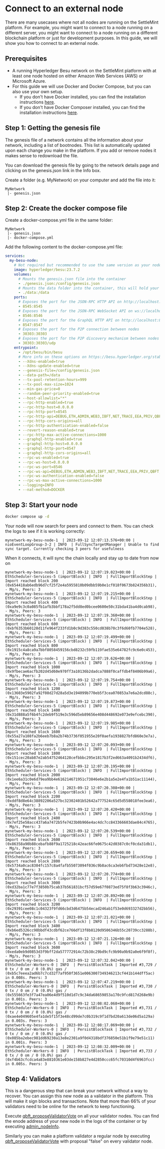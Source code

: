 # Connect to an external node

There are many usecases where not all nodes are running on the SettleMint platform. For example, you might want to connect to a node running on a different server, you might want to connect to a node running on a different blockchain platform or just for development purposes. In this guide, we will show you how to connect to an external node.

## Prerequisites

- A running Hyperledger Besu network on the SettleMint platform with at least one node hosted on either Amazon Web Services (AWS) or Microsoft Azure.
- For this guide we will use Docker and Docker Compose, but you can also use your own setup.
  - If you don't have Docker installed, you can find the installation instructions [here](https://docs.docker.com/get-docker/).
  - If you don't have Docker Composer installed, you can find the installation instructions [here](https://docs.docker.com/compose/install/).

## Step 1: Getting the genesis file

The genesis file of a network contains all the information about your network, including a list of bootnodes. This list is automatically updated upon each change you make in the platform. If you add or remove nodes it makes sense to redownload the file.

You can download the genesis file by going to the network details page and clicking on the genesis.json link in the Info box.

Create a folder (e.g. MyNetwork) on your computer and add the file into it:

```
MyNetwork
 |- genesis.json
```

## Step 2: Create the docker compose file

Create a docker-compose.yml file in the same folder:

```
MyNetwork
 |- genesis.json
 |- docker-compose.yml
```

Add the following content to the docker-compose.yml file:

```yaml
services:
  my-besu-node:
    # Not required but recommended to use the same version as your nodes on the platform
    image: hyperledger/besu:23.7.2
    volumes:
      # Mounts the genesis.json file into the container
      - ./genesis.json:/config/genesis.json
      # Mounts the data folder into the container, this will hold your actual blockchain data
      - ./data:/data
    ports:
      # Exposes the port for the JSON-RPC HTTP API on http://localhost:8454
      - 8545:8545
      # Exposes the port for the JSON-RPC WebSocket API on ws://localhost:8546
      - 8546:8546
      # Exposes the port for the GraphQL HTTP API on http://localhost:8547
      - 8547:8547
      # Exposes the port for the P2P connection between nodes
      - 30303:30303
      # Exposes the port for the P2P discovery mechanism between nodes
      - 30303:30303/udp
    entrypoint:
      - /opt/besu/bin/besu
      # More info on these options on https://besu.hyperledger.org/stable/public-networks/reference/cli/options
      - --Xdns-enabled=true
      - --Xdns-update-enabled=true
      - --genesis-file=/config/genesis.json
      - --data-path=/data
      - --tx-pool-retention-hours=999
      - --tx-pool-max-size=1024
      - --min-gas-price=0
      - --random-peer-priority-enabled=true
      - --host-allowlist="*"
      - --rpc-http-enabled=true
      - --rpc-http-host=0.0.0.0
      - --rpc-http-port=8545
      - --rpc-http-api=DEBUG,ETH,ADMIN,WEB3,IBFT,NET,TRACE,EEA,PRIV,QBFT,PERM,TXPOOL,PLUGINS
      - --rpc-http-cors-origins=all
      - --rpc-http-authentication-enabled=false
      - --revert-reason-enabled=true
      - --rpc-http-max-active-connections=1000
      - --graphql-http-enabled=true
      - --graphql-http-host=0.0.0.0
      - --graphql-http-port=8547
      - --graphql-http-cors-origins=all
      - --rpc-ws-enabled=true
      - --rpc-ws-host=0.0.0.0
      - --rpc-ws-port=8546
      - --rpc-ws-api=DEBUG,ETH,ADMIN,WEB3,IBFT,NET,TRACE,EEA,PRIV,QBFT,PERM,TXPOOL,PLUGINS
      - --rpc-ws-authentication-enabled=false
      - --rpc-ws-max-active-connections=1000
      - --logging=INFO
      - --nat-method=DOCKER
```

## Step 3: Start your node

```bash
docker compose up -d
```

Your node will now search for peers and connect to them. You can check the logs to see if it is working correctly:

```
mynetwork-my-besu-node-1  | 2023-09-12 12:07:13.576+00:00 | nioEventLoopGroup-3-2 | INFO  | FullSyncTargetManager | Unable to find sync target. Currently checking 3 peers for usefulness
```

When it connects, it will sync the chain locally and stay up to date from now on

```
mynetwork-my-besu-node-1  | 2023-09-12 12:07:19.023+00:00 | EthScheduler-Services-5 (importBlock) | INFO  | FullImportBlockStep | Import reached block 200 (0x654418ab6edb96d7cf25f2e4a5955810b09dbb59b0e1cf018f0673b824356b31), - Mg/s, Peers: 3
mynetwork-my-besu-node-1  | 2023-09-12 12:07:19.215+00:00 | EthScheduler-Services-5 (importBlock) | INFO  | FullImportBlockStep | Import reached block 400 (0xa9e9c3c0a085fb1afb3bbf178a2f5dd8ed0bcee0600e50c31bda41ba4d0cab98), - Mg/s, Peers: 3
mynetwork-my-besu-node-1  | 2023-09-12 12:07:19.360+00:00 | EthScheduler-Services-5 (importBlock) | INFO  | FullImportBlockStep | Import reached block 600 (0xbf6353b60120d11fe964f233fd1b0c9d383c550cd038b70c3f6d60fb7704e528), - Mg/s, Peers: 3
mynetwork-my-besu-node-1  | 2023-09-12 12:07:19.499+00:00 | EthScheduler-Services-5 (importBlock) | INFO  | FullImportBlockStep | Import reached block 800 (0x1915c4a8ca9a7bbf8058459156cbd8232c59fb119fae535e64782fc9c6e0c453), - Mg/s, Peers: 3
mynetwork-my-besu-node-1  | 2023-09-12 12:07:19.626+00:00 | EthScheduler-Services-5 (importBlock) | INFO  | FullImportBlockStep | Import reached block 1000 (0x9fbecae6acfb202d45d60e970ff3a10136b2dadca7888f0caffdb4f8406b99a6), - Mg/s, Peers: 3
mynetwork-my-besu-node-1  | 2023-09-12 12:07:19.754+00:00 | EthScheduler-Services-5 (importBlock) | INFO  | FullImportBlockStep | Import reached block 1200 (0x13603e5902fa92f08d27d28a5d3e194099b770eb5f3cea070853a7e6a2dcd88c), - Mg/s, Peers: 3
mynetwork-my-besu-node-1  | 2023-09-12 12:07:19.873+00:00 | EthScheduler-Services-5 (importBlock) | INFO  | FullImportBlockStep | Import reached block 1400 (0x31d888a5f6b4fc2deb9f519e3c596d5eb89656e408d448692e073e9efcebc390), - Mg/s, Peers: 3
mynetwork-my-besu-node-1  | 2023-09-12 12:07:19.985+00:00 | EthScheduler-Services-5 (importBlock) | INFO  | FullImportBlockStep | Import reached block 1600 (0x55a27a108fa2b6eeb7b8a2b74b3736f051955e20f0aefa1938827bfd860e3e7a), - Mg/s, Peers: 3
mynetwork-my-besu-node-1  | 2023-09-12 12:07:20.093+00:00 | EthScheduler-Services-5 (importBlock) | INFO  | FullImportBlockStep | Import reached block 1800 (0x151cec20ab87e2ab54752464128cefbbbc295e1817b3f2ed663a4091b2434df6), - Mg/s, Peers: 3
mynetwork-my-besu-node-1  | 2023-09-12 12:07:20.195+00:00 | EthScheduler-Services-5 (importBlock) | INFO  | FullImportBlockStep | Import reached block 2000 (0x1ee6a31c0e6d79ea9bb4e616214671951c73846e6e2b1a5e2e4fa1b51ac11144), - Mg/s, Peers: 3
mynetwork-my-besu-node-1  | 2023-09-12 12:07:20.308+00:00 | EthScheduler-Services-5 (importBlock) | INFO  | FullImportBlockStep | Import reached block 2200 (0xddf8d8e64c38892206a527bc32302401b52642a777524c65d5d558018fee3ea6), - Mg/s, Peers: 3
mynetwork-my-besu-node-1  | 2023-09-12 12:07:20.420+00:00 | EthScheduler-Services-5 (importBlock) | INFO  | FullImportBlockStep | Import reached block 2400 (0x7ef25e58acc437a6a7472b5fe7423b0b966e4ac4dc7cc843366603dae84c4765), - Mg/s, Peers: 3
mynetwork-my-besu-node-1  | 2023-09-12 12:07:20.539+00:00 | EthScheduler-Services-5 (importBlock) | INFO  | FullImportBlockStep | Import reached block 2600 (0x86358a90b88cebafb88f9a1725218c42eac66fe0675c42d0387c0cf0cda31db1), - Mg/s, Peers: 3
mynetwork-my-besu-node-1  | 2023-09-12 12:07:20.659+00:00 | EthScheduler-Services-5 (importBlock) | INFO  | FullImportBlockStep | Import reached block 2800 (0x5734a0cac8304fc157c8a4fafb55073094f036c9b8ac6ca3eb6fbd73428e12e8), - Mg/s, Peers: 3
mynetwork-my-besu-node-1  | 2023-09-12 12:07:20.774+00:00 | EthScheduler-Services-5 (importBlock) | INFO  | FullImportBlockStep | Import reached block 3000 (0xd32ba1c77e7f3850b75cab37b561831bcf57d59e67f0873ed75f8f3b63c3946c), - Mg/s, Peers: 3
mynetwork-my-besu-node-1  | 2023-09-12 12:07:20.892+00:00 | EthScheduler-Services-5 (importBlock) | INFO  | FullImportBlockStep | Import reached block 3200 (0x29391cee08c1c04323f9fd66cbd3d6475b54ecad246ab1f53e0d693327d2bb56), - Mg/s, Peers: 3
mynetwork-my-besu-node-1  | 2023-09-12 12:07:21.021+00:00 | EthScheduler-Services-5 (importBlock) | INFO  | FullImportBlockStep | Import reached block 3400 (0xb6ed5326cc98bbdf43cdbf62ce766df13f8b8120d9506346b55c20739cc3288b), - Mg/s, Peers: 3
mynetwork-my-besu-node-1  | 2023-09-12 12:07:21.126+00:00 | EthScheduler-Services-5 (importBlock) | INFO  | FullImportBlockStep | Import reached block 3600 (0xeda0eb9d0853d3f9bff2da577772914c72b38c29bd9cfc9b90a9b92a0e6f9f8f), - Mg/s, Peers: 3
mynetwork-my-besu-node-1  | 2023-09-12 12:07:32.042+00:00 | EthScheduler-Workers-0 | INFO  | PersistBlockTask | Imported #3,729 / 0 tx / 0 om / 0 (0.0%) gas / (0xb5c7eeea2ad6b7c7cd32f7af950f3651e0063007349346213cf441b144dff5ac) in 0.008s. Peers: 3
mynetwork-my-besu-node-1  | 2023-09-12 12:07:47.219+00:00 | EthScheduler-Workers-0 | INFO  | PersistBlockTask | Imported #3,730 / 0 tx / 0 om / 0 (0.0%) gas / (0x555663fe3f7a47ea06e4d9f510d1d7c9c34da68659853a170c9fcd817d268e9b) in 0.001s. Peers: 3
mynetwork-my-besu-node-1  | 2023-09-12 12:08:02.068+00:00 | EthScheduler-Workers-0 | INFO  | PersistBlockTask | Imported #3,731 / 0 tx / 0 om / 0 (0.0%) gas / (0xae4e049605e4fa1de5f15f3e48cd99de7c0b319c9f1d7bd20a613de06d5a129a) in 0.003s. Peers: 3
mynetwork-my-besu-node-1  | 2023-09-12 12:08:17.069+00:00 | EthScheduler-Workers-0 | INFO  | PersistBlockTask | Imported #3,732 / 0 tx / 0 om / 0 (0.0%) gas / (0x085ba2ebec981dd69230a13e8e2301a9f0d4318bdf376850e51b1f9e79e51c11) in 0.001s. Peers: 3
mynetwork-my-besu-node-1  | 2023-09-12 12:08:32.009+00:00 | EthScheduler-Workers-0 | INFO  | PersistBlockTask | Imported #3,733 / 0 tx / 0 om / 0 (0.0%) gas / (0xf4b63cfcdca4a83e8810361e03de158b827e4d2850ccc65fc70310d4f6963fcc) in 0.005s. Peers: 3
```

## Step 4: Validators

This is a dangerous step that can break your network without a way to recover. You can assign this new node as a validator in the platform. This will make it sign blocks and transactions. Note that more than 66% of your validators need to be online for the network to keep functioning.

Execute [qbft_proposeValidatorVote](https://besu.hyperledger.org/development/private-networks/reference/api#qbft_proposevalidatorvote) on all your validator nodes. You can find the enode address of your new node in the logs of the container or by executing [admin_nodeInfo](https://besu.hyperledger.org/stable/public-networks/reference/api#admin_nodeinfo).

Similarly you can make a platform validator a regular node by executing [qbft_proposeValidatorVote](https://besu.hyperledger.org/development/private-networks/reference/api#qbft_proposevalidatorvote) with proposal "false" on every validator node.
